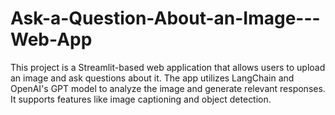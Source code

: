 # Ask-a-Question-About-an-Image---Web-App
This project is a Streamlit-based web application that allows users to upload an image and ask questions about it. The app utilizes LangChain and OpenAI's GPT model to analyze the image and generate relevant responses. It supports features like image captioning and object detection.
